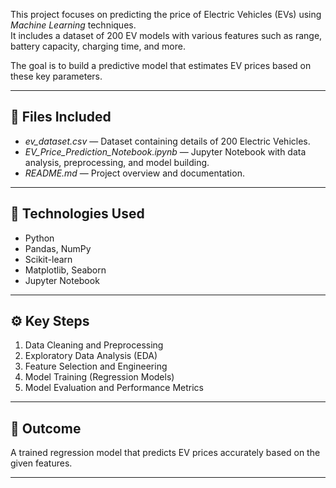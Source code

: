 This project focuses on predicting the price of Electric Vehicles (EVs) using *Machine Learning* techniques.  
It includes a dataset of 200 EV models with various features such as range, battery capacity, charging time, and more.  

The goal is to build a predictive model that estimates EV prices based on these key parameters.  

---

## 📂 Files Included  
- *ev_dataset.csv* — Dataset containing details of 200 Electric Vehicles.  
- *EV_Price_Prediction_Notebook.ipynb* — Jupyter Notebook with data analysis, preprocessing, and model building.  
- *README.md* — Project overview and documentation.  

---

## 🧠 Technologies Used  
- Python  
- Pandas, NumPy  
- Scikit-learn  
- Matplotlib, Seaborn  
- Jupyter Notebook  

---

## ⚙️ Key Steps  
1. Data Cleaning and Preprocessing  
2. Exploratory Data Analysis (EDA)  
3. Feature Selection and Engineering  
4. Model Training (Regression Models)  
5. Model Evaluation and Performance Metrics  

---

## 🎯 Outcome  
A trained regression model that predicts EV prices accurately based on the given features.  

---

